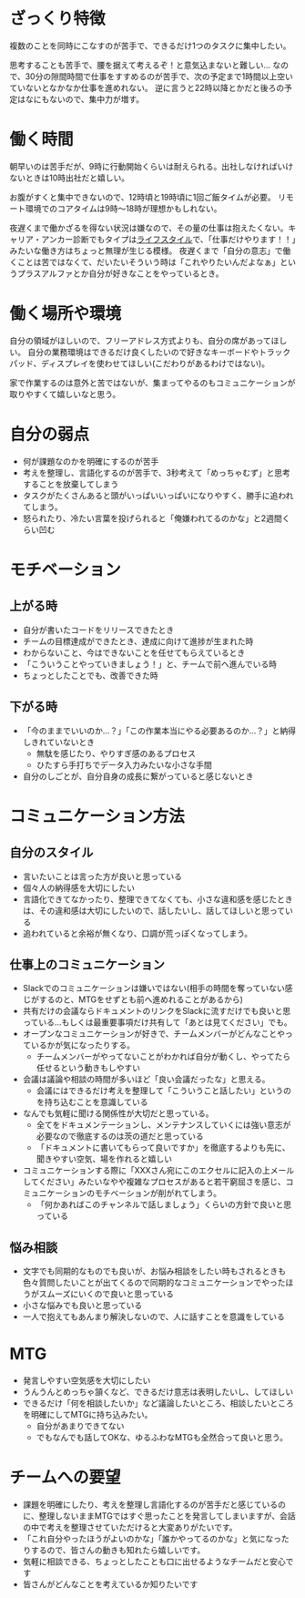 # ざっくり特徴
複数のことを同時にこなすのが苦手で、できるだけ1つのタスクに集中したい。

思考することも苦手で、腰を据えて考えるぞ！と意気込まないと難しい…
なので、30分の隙間時間で仕事をすすめるのが苦手で、次の予定まで1時間以上空いていないとなかなか仕事を進めれない。
逆に言うと22時以降とかだと後ろの予定はなにもないので、集中力が増す。

# 働く時間
朝早いのは苦手だが、9時に行動開始くらいは耐えられる。出社しなければいけないときは10時出社だと嬉しい。

お腹がすくと集中できないので、12時頃と19時頃に1回ご飯タイムが必要。
リモート環境でのコアタイムは9時〜18時が理想かもしれない。

夜遅くまで働かざるを得ない状況は嫌なので、その量の仕事は抱えたくない。キャリア・アンカー診断でもタイプは[ライフスタイル](https://career-anchors.rere.page/result/ls/)で、「仕事だけやります！！」みたいな働き方はちょっと無理が生じる模様。
夜遅くまで「自分の意志」で働くことは苦ではなくて、だいたいそういう時は「これやりたいんだよなぁ」というプラスアルファとか自分が好きなことをやっているとき。

# 働く場所や環境
自分の領域がほしいので、フリーアドレス方式よりも、自分の席があってほしい。
自分の業務環境はできるだけ良くしたいので好きなキーボードやトラックパッド、ディスプレイを使わせてほしい(こだわりがあるわけではない)。

家で作業するのは意外と苦ではないが、集まってやるのもコミュニケーションが取りやすくて嬉しいなと思う。

# 自分の弱点
- 何が課題なのかを明確にするのが苦手
- 考えを整理し、言語化するのが苦手で、3秒考えて「めっちゃむず」と思考することを放棄してしまう
- タスクがたくさんあると頭がいっぱいいっぱいになりやすく、勝手に追われてしまう。
- 怒られたり、冷たい言葉を投げられると「俺嫌われてるのかな」と2週間くらい凹む


# モチベーション
## 上がる時
- 自分が書いたコードをリリースできたとき
- チームの目標達成ができたとき、達成に向けて進捗が生まれた時
- わからないこと、今はできないことを任せてもらえているとき
- 「こういうことやっていきましょう！」と、チームで前へ進んでいる時
- ちょっとしたことでも、改善できた時

## 下がる時
- 「今のままでいいのか…？」「この作業本当にやる必要あるのか…？」と納得しきれていないとき
  - 無駄を感じたり、やりすぎ感のあるプロセス
  - ひたすら手打ちでデータ入力みたいな小さな手間
- 自分のしごとが、自分自身の成長に繋がっていると感じないとき



# コミュニケーション方法

## 自分のスタイル
- 言いたいことは言った方が良いと思っている
- 個々人の納得感を大切にしたい
- 言語化できてなかったり、整理できてなくても、小さな違和感を感じたときは、その違和感は大切にしたいので、話したいし、話してほしいと思っている
- 追われていると余裕が無くなり、口調が荒っぽくなってしまう。


## 仕事上のコミュニケーション
- Slackでのコミュニケーションは嫌いではない(相手の時間を奪っていない感じがするのと、MTGをせずとも前へ進めれることがあるから)
- 共有だけの会議ならドキュメントのリンクをSlackに流すだけでも良いと思っている…もしくは最重要事項だけ共有して「あとは見てください」でも。
- オープンなコミュニケーションが好きで、チームメンバーがどんなことやっているかが気になったりする。
  - チームメンバーがやってないことがわかれば自分が動くし、やってたら任せるという動きもしやすい
- 会議は議論や相談の時間が多いほど「良い会議だったな」と思える。
  - 会議にはできるだけ考えを整理して「こういうこと話したい」というのを持ち込むことを意識している
- なんでも気軽に聞ける関係性が大切だと思っている。
  - 全てをドキュメンテーションし、メンテナンスしていくには強い意志が必要なので徹底するのは茨の道だと思っている
  - 「ドキュメントに書いてもらって良いですか」を徹底するよりも先に、聞きやすい空気、場を作れると嬉しい
- コミュニケーションする際に「XXXさん宛にこのエクセルに記入の上メールしてください」みたいなやや複雑なプロセスがあると若干窮屈さを感じ、コミュニケーションのモチベーションが削がれてしまう。
  - 「何かあればこのチャンネルで話しましょう」くらいの方針で良いと思っている


## 悩み相談
- 文字でも同期的なものでも良いが、お悩み相談をしたい時もされるときも色々質問したいことが出てくるので同期的なコミュニケーションでやったほうがスムーズにいくので良いと思っている
- 小さな悩みでも良いと思っている
- 一人で抱えてもあんまり解決しないので、人に話すことを意識をしている


# MTG
- 発言しやすい空気感を大切にしたい
- うんうんとめっちゃ頷くなど、できるだけ意志は表明したいし、してほしい
- できるだけ「何を相談したいか」など議論したいところ、相談したいところを明確にしてMTGに持ち込みたい。
  - 自分があまりできてない
  - でもなんでも話してOKな、ゆるふわなMTGも全然合って良いと思う。


# チームへの要望
- 課題を明確にしたり、考えを整理し言語化するのが苦手だと感じているのに、整理しないままMTGではすぐ思ったことを発言してしまいますが、会話の中で考えを整理させていただけると大変ありがたいです。
- 「これ自分やったほうがよいのかな」「誰かやってるのかな」と気になったりするので、皆さんの動きも知れたら嬉しいです。
- 気軽に相談できる、ちょっとしたことも口に出せるようなチームだと安心です
- 皆さんがどんなことを考えているか知りたいです

